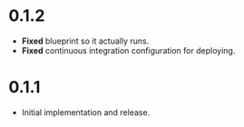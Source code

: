 # 0.1.2

* **Fixed** blueprint so it actually runs.
* **Fixed** continuous integration configuration for deploying.


# 0.1.1

* Initial implementation and release.


